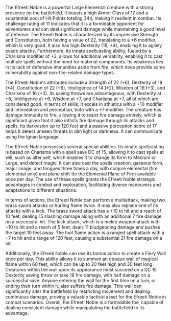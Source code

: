 The Efreeti Noble is a powerful Large Elemental creature with a strong presence on the battlefield. It boasts a high Armor Class of 17 and a substantial pool of Hit Points totaling 344, making it resilient in combat. Its challenge rating of 11 indicates that it is a formidable opponent for adventurers and can deal significant damage while maintaining a good level of defense. The Efreeti Noble is characterized by its impressive Strength and Constitution, both having a value of 22, translating to a +6 modifier, which is very good. It also has high Dexterity (18, +4), enabling it to agilely evade attacks. Furthermore, its innate spellcasting ability, fueled by a Charisma modifier of +3, allows for additional versatility, enabling it to cast multiple spells without the need for material components. Its weakness lies in its lack of defensive immunities aside from fire, which does provide some vulnerability against non-fire-related damage types. 

The Efreeti Noble's attributes include a Strength of 22 (+6), Dexterity of 18 (+4), Constitution of 22 (+6), Intelligence of 14 (+2), Wisdom of 16 (+3), and Charisma of 16 (+3). Its saving throws are advantageous, with Dexterity at +8, Intelligence at +6, Wisdom at +7, and Charisma at +7, all of which are considered good. In terms of skills, it excels in athletics with a +10 modifier and intimidation and perception, both with a +7 modifier. The creature has damage immunity to fire, allowing it to resist fire damage entirely, which is significant given that it also inflicts fire damage through its attacks and spells. Its darkvision up to 120 feet and a passive perception score of 17 helps it detect unseen threats in dim light or darkness. It can communicate using the Ignan language.

The Efreeti Noble possesses several special abilities. Its innate spellcasting is based on Charisma with a spell save DC of 15, allowing it to cast spells at will, such as alter self, which enables it to change its form to Medium or Large, and detect magic. It can also cast the spells creation, gaseous form, major image, and tongues three times a day, with conjure elemental (fire elemental only) and plane shift (to the Elemental Plane of Fire) available once per day. The use of these spells grants the Efreeti Noble strategic advantages in combat and exploration, facilitating diverse maneuvers and adaptations to different situations.

In terms of actions, the Efreeti Noble can perform a multiattack, making two brass sword attacks or hurling flame twice. It may also replace one of its attacks with a kick. The brass sword attack has a +10 to hit and a reach of 10 feet, dealing 15 slashing damage along with an additional 7 fire damage on a successful hit. The kick attack, which is a melee weapon attack with +10 to hit and a reach of 5 feet, deals 11 bludgeoning damage and pushes the target 10 feet away. The hurl flame action is a ranged spell attack with a +7 to hit and a range of 120 feet, causing a substantial 21 fire damage on a hit.

Additionally, the Efreeti Noble can use its bonus action to create a Fiery Wall once per day. This ability allows it to summon an opaque wall of magical flame within 60 feet, which can be up to 20 feet high and 30 feet long. Creatures within the wall upon its appearance must succeed on a DC 15 Dexterity saving throw or take 18 fire damage, with half damage on a successful save. Anyone entering the wall for the first time on a turn, or ending their turn within it, also suffers fire damage. This wall can significantly alter the battlefield by restricting movement and dealing continuous damage, proving a valuable tactical asset for the Efreeti Noble in combat scenarios. Overall, the Efreeti Noble is a formidable foe, capable of dealing consistent damage while manipulating the battlefield to its advantage.